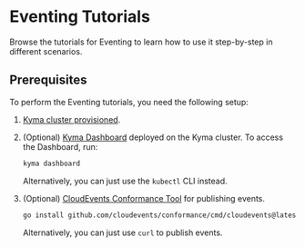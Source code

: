 # Eventing Tutorials

Browse the tutorials for Eventing to learn how to use it step-by-step in different scenarios.

## Prerequisites

To perform the Eventing tutorials, you need the following setup:

1. [Kyma cluster provisioned](https://kyma-project.io/#/02-get-started/01-quick-install).

2. (Optional) [Kyma Dashboard](https://kyma-project.io/#/01-overview/ui/README?id=kyma-dashboard) deployed on the Kyma cluster. To access the Dashboard, run:

   ```bash
   kyma dashboard
   ```

   Alternatively, you can just use the `kubectl` CLI instead.

3. (Optional) [CloudEvents Conformance Tool](https://github.com/cloudevents/conformance) for publishing events.

   ```bash
   go install github.com/cloudevents/conformance/cmd/cloudevents@latest
   ```

   Alternatively, you can just use `curl` to publish events.
